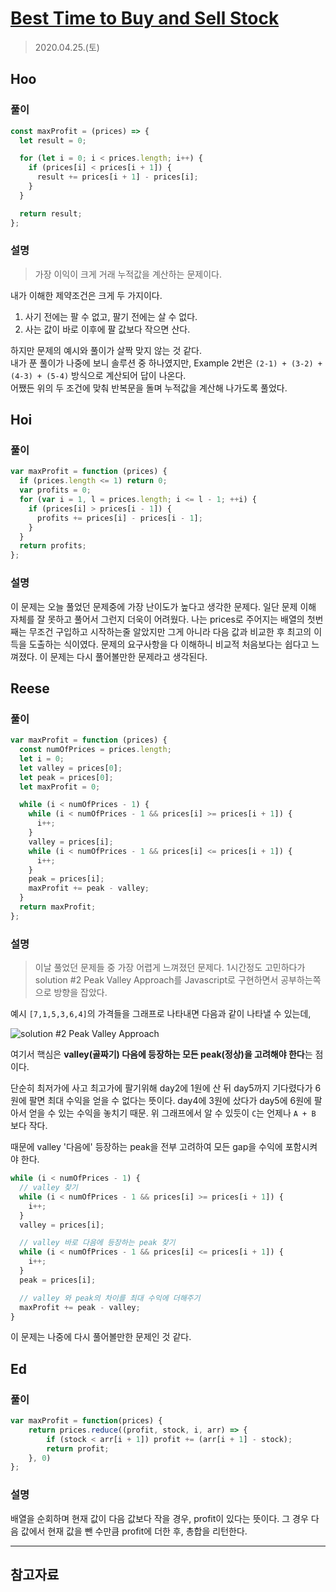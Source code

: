 # [Best Time to Buy and Sell Stock](https://leetcode.com/explore/interview/card/top-interview-questions-easy/92/array/564/)

> 2020.04.25.(토)

## Hoo

### 풀이

```js
const maxProfit = (prices) => {
  let result = 0;

  for (let i = 0; i < prices.length; i++) {
    if (prices[i] < prices[i + 1]) {
      result += prices[i + 1] - prices[i];
    }
  }

  return result;
};
```

### 설명

> 가장 이익이 크게 거래 누적값을 계산하는 문제이다.

내가 이해한 제약조건은 크게 두 가지이다.

1. 사기 전에는 팔 수 없고, 팔기 전에는 살 수 없다.
2. 사는 값이 바로 이후에 팔 값보다 작으면 산다.

하지만 문제의 예시와 풀이가 살짝 맞지 않는 것 같다.  
내가 푼 풀이가 나중에 보니 솔루션 중 하나였지만, Example 2번은 `(2-1) + (3-2) + (4-3) + (5-4)` 방식으로 계산되어 답이 나온다.  
어쨌든 위의 두 조건에 맞춰 반복문을 돌며 누적값을 계산해 나가도록 풀었다.

## Hoi

### 풀이

```js
var maxProfit = function (prices) {
  if (prices.length <= 1) return 0;
  var profits = 0;
  for (var i = 1, l = prices.length; i <= l - 1; ++i) {
    if (prices[i] > prices[i - 1]) {
      profits += prices[i] - prices[i - 1];
    }
  }
  return profits;
};
```

### 설명

이 문제는 오늘 풀었던 문제중에 가장 난이도가 높다고 생각한 문제다.
일단 문제 이해 자체를 잘 못하고 풀어서 그런지 더욱이 어려웠다.
나는 prices로 주어지는 배열의 첫번째는 무조건 구입하고 시작하는줄 알았지만
그게 아니라 다음 값과 비교한 후 최고의 이득을 도출하는 식이였다.
문제의 요구사항을 다 이해하니 비교적 처음보다는 쉽다고 느껴졌다.
이 문제는 다시 풀어볼만한 문제라고 생각된다.

## Reese

### 풀이

```js
var maxProfit = function (prices) {
  const numOfPrices = prices.length;
  let i = 0;
  let valley = prices[0];
  let peak = prices[0];
  let maxProfit = 0;

  while (i < numOfPrices - 1) {
    while (i < numOfPrices - 1 && prices[i] >= prices[i + 1]) {
      i++;
    }
    valley = prices[i];
    while (i < numOfPrices - 1 && prices[i] <= prices[i + 1]) {
      i++;
    }
    peak = prices[i];
    maxProfit += peak - valley;
  }
  return maxProfit;
};
```

### 설명

> 이날 풀었던 문제들 중 가장 어렵게 느껴졌던 문제다. 1시간정도 고민하다가 solution #2 Peak Valley Approach를 Javascript로 구현하면서 공부하는쪽으로 방향을 잡았다.

예시 `[7,1,5,3,6,4]`의 가격들을 그래프로 나타내면 다음과 같이 나타낼 수 있는데,

![solution #2 Peak Valley Approach](https://leetcode.com/media/original_images/122_maxprofit_1.PNG)

여기서 핵심은 **valley(골짜기) 다음에 등장하는 모든 peak(정상)을 고려해야 한다**는 점이다.

단순히 최저가에 사고 최고가에 팔기위해 day2에 1원에 산 뒤 day5까지 기다렸다가 6원에 팔면 최대 수익을 얻을 수 없다는 뜻이다. day4에 3원에 샀다가 day5에 6원에 팔아서 얻을 수 있는 수익을 놓치기 때문. 위 그래프에서 알 수 있듯이 `C`는 언제나 `A + B` 보다 작다.

때문에 valley '다음에' 등장하는 peak을 전부 고려하여 모든 gap을 수익에 포함시켜야 한다.

```js
while (i < numOfPrices - 1) {
  // valley 찾기
  while (i < numOfPrices - 1 && prices[i] >= prices[i + 1]) {
    i++;
  }
  valley = prices[i];

  // valley 바로 다음에 등장하는 peak 찾기
  while (i < numOfPrices - 1 && prices[i] <= prices[i + 1]) {
    i++;
  }
  peak = prices[i];

  // valley 와 peak의 차이를 최대 수익에 더해주기
  maxProfit += peak - valley;
}
```

이 문제는 나중에 다시 풀어볼만한 문제인 것 같다.

## Ed

### 풀이

```js
var maxProfit = function(prices) {
    return prices.reduce((profit, stock, i, arr) => {
        if (stock < arr[i + 1]) profit += (arr[i + 1] - stock);
        return profit;
    }, 0)
};
```

### 설명

배열을 순회하며 현재 값이 다음 값보다 작을 경우, profit이 있다는 뜻이다.
그 경우 다음 값에서 현재 값을 뺀 수만큼 profit에 더한 후, 총합을 리턴한다.

---

## 참고자료
